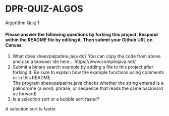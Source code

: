 # DPR-QUIZ-ALGOS
Algorithm Quiz 1
 
<h4>Please answer the following questions by forking this project. Respond within the README file by editing it. Then submit your Github URL on Canvas</h4>
<ol>
 <li>What does sheevpalpatine.java do? You can copy the code from above and use a browser ide here... https://www.compilejava.net/</li>
  <li>Submit a binary search example by adding a file to this project after forking it. Be sure to explain how the example functions using comments or in this README.</li>
 The program sheevpalpatine.java checks whether the string entered is a palindrome (a word, phrase, or sequence that reads the same backward as forward)
  <li>Is a selection sort or a bubble sort faster?</li>
 </ol>
 A selection sort is faster.
